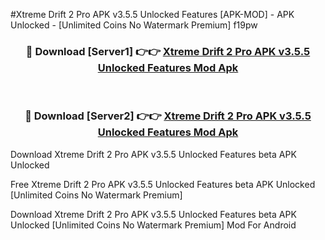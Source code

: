 #Xtreme Drift 2 Pro APK v3.5.5 Unlocked Features [APK-MOD] - APK Unlocked - [Unlimited Coins No Watermark Premium] f19pw



<div align="center">

<h3>🔴 Download [Server1] 👉👉 <a href="https://momento.my/?title=Xtreme_Drift_2_Pro_APK_v3.5.5_Unlocked_Features">Xtreme Drift 2 Pro APK v3.5.5 Unlocked Features Mod Apk</a></h3><br>

<h3>🔴 Download [Server2] 👉👉 <a href="https://momento.my/?title=Xtreme_Drift_2_Pro_APK_v3.5.5_Unlocked_Features">Xtreme Drift 2 Pro APK v3.5.5 Unlocked Features Mod Apk</a></h3>
</div>



Download Xtreme Drift 2 Pro APK v3.5.5 Unlocked Features beta APK Unlocked

Free Xtreme Drift 2 Pro APK v3.5.5 Unlocked Features beta APK Unlocked [Unlimited Coins No Watermark Premium]

Download Xtreme Drift 2 Pro APK v3.5.5 Unlocked Features beta APK Unlocked [Unlimited Coins No Watermark Premium] Mod For Android
